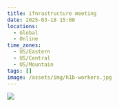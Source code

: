 ```yaml
---
title: ifnrastructure meeting
date: 2025-03-18 15:00
locations:
  - Global
  - Online
time_zones:
  - US/Eastern
  - US/Central
  - US/Mountain
tags: []
image: /assets/img/h1b-workers.jpg
---
```

![](/assets/img/ai-beyond-the-hype-1-.png)
